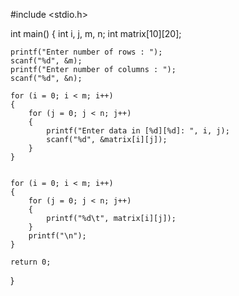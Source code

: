 #include <stdio.h>

int main()
{
    int i, j, m, n;
    int matrix[10][20];

    printf("Enter number of rows : ");
    scanf("%d", &m);
    printf("Enter number of columns : ");
    scanf("%d", &n);

    for (i = 0; i < m; i++)
    {
        for (j = 0; j < n; j++)
        {
            printf("Enter data in [%d][%d]: ", i, j);
            scanf("%d", &matrix[i][j]);
        }
    }


    for (i = 0; i < m; i++)
    {
        for (j = 0; j < n; j++)
        {
            printf("%d\t", matrix[i][j]);
        }
        printf("\n");
    }

    return 0;
}
